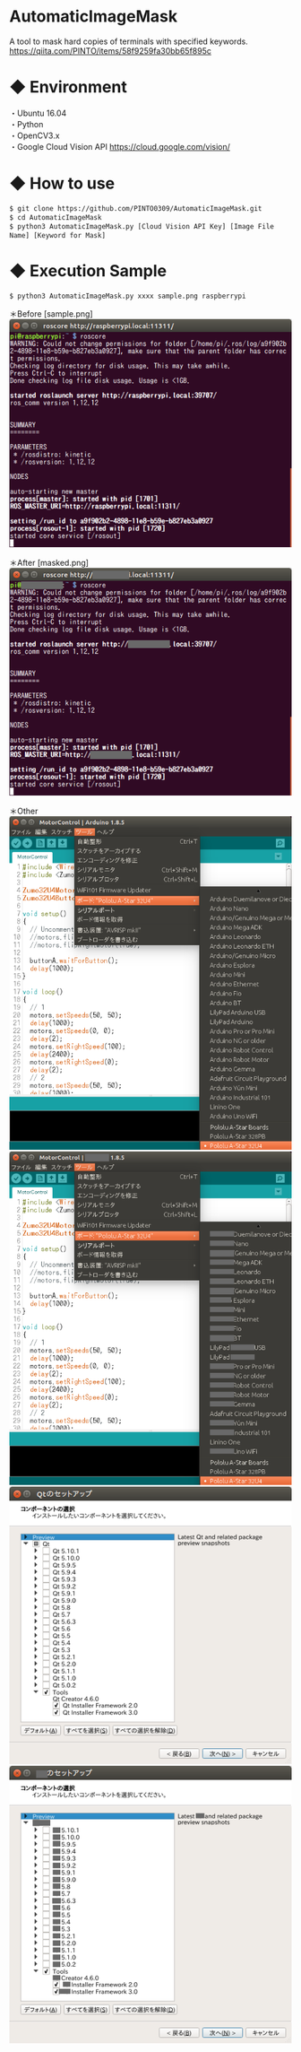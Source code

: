 # AutomaticImageMask
A tool to mask hard copies of terminals with specified keywords.<br>
https://qiita.com/PINTO/items/58f9259fa30bb65f895c

# ◆ Environment

・Ubuntu 16.04<br>
・Python<br>
・OpenCV3.x<br>
・Google Cloud Vision API https://cloud.google.com/vision/

# ◆ How to use

```
$ git clone https://github.com/PINTO0309/AutomaticImageMask.git
$ cd AutomaticImageMask
$ python3 AutomaticImageMask.py [Cloud Vision API Key] [Image File Name] [Keyword for Mask]
```

# ◆ Execution Sample

```
$ python3 AutomaticImageMask.py xxxx sample.png raspberrypi
```

＊Before [sample.png]<br>
![Before](https://github.com/PINTO0309/AutomaticImageMask/blob/master/sample.png)

＊After [masked.png]<br>
![After](https://github.com/PINTO0309/AutomaticImageMask/blob/master/maskedsample.png)

＊Other<br>
![Before](https://github.com/PINTO0309/AutomaticImageMask/blob/master/other1.png)
![After](https://github.com/PINTO0309/AutomaticImageMask/blob/master/other1masked.png)
![Before](https://github.com/PINTO0309/AutomaticImageMask/blob/master/other2.png)
![After](https://github.com/PINTO0309/AutomaticImageMask/blob/master/other2masked.png)
